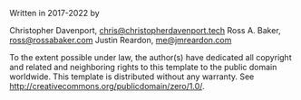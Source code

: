Written in 2017-2022 by 

Christopher Davenport, chris@christopherdavenport.tech
Ross A. Baker, ross@rossabaker.com
Justin Reardon, me@jmreardon.com

To the extent possible under law, the author(s) have dedicated all copyright and related and neighboring rights to this template to the public domain worldwide.
This template is distributed without any warranty. See <http://creativecommons.org/publicdomain/zero/1.0/>.
